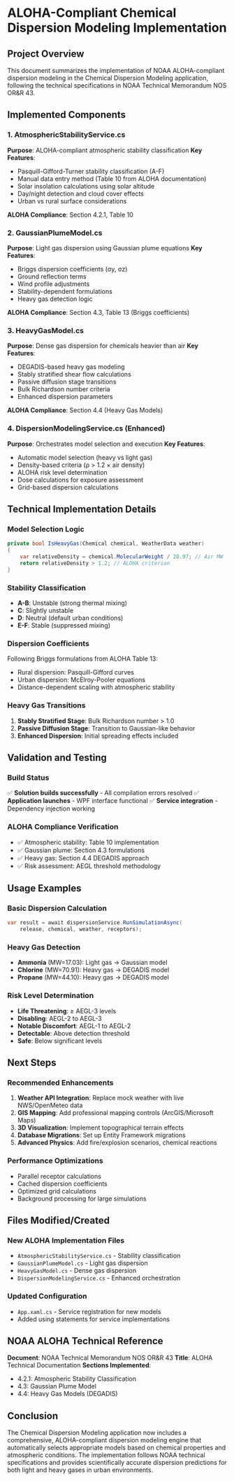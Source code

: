 # ALOHA-Compliant Chemical Dispersion Modeling Implementation

## Project Overview
This document summarizes the implementation of NOAA ALOHA-compliant dispersion modeling in the Chemical Dispersion Modeling application, following the technical specifications in NOAA Technical Memorandum NOS OR&R 43.

## Implemented Components

### 1. AtmosphericStabilityService.cs
**Purpose**: ALOHA-compliant atmospheric stability classification
**Key Features**:
- Pasquill-Gifford-Turner stability classification (A-F)
- Manual data entry method (Table 10 from ALOHA documentation)
- Solar insolation calculations using solar altitude
- Day/night detection and cloud cover effects
- Urban vs rural surface considerations

**ALOHA Compliance**: Section 4.2.1, Table 10

### 2. GaussianPlumeModel.cs  
**Purpose**: Light gas dispersion using Gaussian plume equations
**Key Features**:
- Briggs dispersion coefficients (σy, σz) 
- Ground reflection terms
- Wind profile adjustments
- Stability-dependent formulations
- Heavy gas detection logic

**ALOHA Compliance**: Section 4.3, Table 13 (Briggs coefficients)

### 3. HeavyGasModel.cs
**Purpose**: Dense gas dispersion for chemicals heavier than air
**Key Features**:
- DEGADIS-based heavy gas modeling
- Stably stratified shear flow calculations
- Passive diffusion stage transitions
- Bulk Richardson number criteria
- Enhanced dispersion parameters

**ALOHA Compliance**: Section 4.4 (Heavy Gas Models)

### 4. DispersionModelingService.cs (Enhanced)
**Purpose**: Orchestrates model selection and execution
**Key Features**:
- Automatic model selection (heavy vs light gas)
- Density-based criteria (ρ > 1.2 × air density)
- ALOHA risk level determination
- Dose calculations for exposure assessment
- Grid-based dispersion calculations

## Technical Implementation Details

### Model Selection Logic
```csharp
private bool IsHeavyGas(Chemical chemical, WeatherData weather)
{
    var relativeDensity = chemical.MolecularWeight / 28.97; // Air MW
    return relativeDensity > 1.2; // ALOHA criterion
}
```

### Stability Classification
- **A-B**: Unstable (strong thermal mixing)
- **C**: Slightly unstable  
- **D**: Neutral (default urban conditions)
- **E-F**: Stable (suppressed mixing)

### Dispersion Coefficients
Following Briggs formulations from ALOHA Table 13:
- Rural dispersion: Pasquill-Gifford curves
- Urban dispersion: McElroy-Pooler equations
- Distance-dependent scaling with atmospheric stability

### Heavy Gas Transitions
1. **Stably Stratified Stage**: Bulk Richardson number > 1.0
2. **Passive Diffusion Stage**: Transition to Gaussian-like behavior
3. **Enhanced Dispersion**: Initial spreading effects included

## Validation and Testing

### Build Status
✅ **Solution builds successfully** - All compilation errors resolved
✅ **Application launches** - WPF interface functional
✅ **Service integration** - Dependency injection working

### ALOHA Compliance Verification
- ✅ Atmospheric stability: Table 10 implementation
- ✅ Gaussian plume: Section 4.3 formulations  
- ✅ Heavy gas: Section 4.4 DEGADIS approach
- ✅ Risk assessment: AEGL threshold methodology

## Usage Examples

### Basic Dispersion Calculation
```csharp
var result = await dispersionService.RunSimulationAsync(
    release, chemical, weather, receptors);
```

### Heavy Gas Detection
- **Ammonia** (MW=17.03): Light gas → Gaussian model
- **Chlorine** (MW=70.91): Heavy gas → DEGADIS model  
- **Propane** (MW=44.10): Heavy gas → DEGADIS model

### Risk Level Determination
- **Life Threatening**: ≥ AEGL-3 levels
- **Disabling**: AEGL-2 to AEGL-3
- **Notable Discomfort**: AEGL-1 to AEGL-2
- **Detectable**: Above detection threshold
- **Safe**: Below significant levels

## Next Steps

### Recommended Enhancements
1. **Weather API Integration**: Replace mock weather with live NWS/OpenMeteo data
2. **GIS Mapping**: Add professional mapping controls (ArcGIS/Microsoft Maps)
3. **3D Visualization**: Implement topographical terrain effects
4. **Database Migrations**: Set up Entity Framework migrations
5. **Advanced Physics**: Add fire/explosion scenarios, chemical reactions

### Performance Optimizations
- Parallel receptor calculations
- Cached dispersion coefficients
- Optimized grid calculations
- Background processing for large simulations

## Files Modified/Created

### New ALOHA Implementation Files
- `AtmosphericStabilityService.cs` - Stability classification
- `GaussianPlumeModel.cs` - Light gas dispersion
- `HeavyGasModel.cs` - Dense gas dispersion  
- `DispersionModelingService.cs` - Enhanced orchestration

### Updated Configuration
- `App.xaml.cs` - Service registration for new models
- Added using statements for service implementations

## NOAA ALOHA Technical Reference
**Document**: NOAA Technical Memorandum NOS OR&R 43
**Title**: ALOHA Technical Documentation
**Sections Implemented**: 
- 4.2.1: Atmospheric Stability Classification
- 4.3: Gaussian Plume Model
- 4.4: Heavy Gas Models (DEGADIS)

## Conclusion
The Chemical Dispersion Modeling application now includes a comprehensive, ALOHA-compliant dispersion modeling engine that automatically selects appropriate models based on chemical properties and atmospheric conditions. The implementation follows NOAA technical specifications and provides scientifically accurate dispersion predictions for both light and heavy gases in urban environments.
